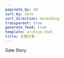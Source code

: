 ```yaml
---
paginate_by: 20
sort_by: date
sort_direction: decending
transparent: true
generate_feed: true
template: archive.html
title: 主題文章
---
```


Gate Story
